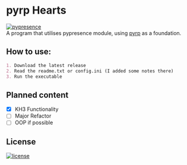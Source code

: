 # pyrp Hearts
[![pypresence](https://img.shields.io/badge/using-pypresence-00bb88.svg?style=for-the-badge&logo=discord&logoWidth=20)](https://github.com/qwertyquerty/pypresence)  
A program that utilises pypresence module, using [pyrp](https://github.com/njlgbrl/pyrp) as a foundation.

## How to use:
```markdown
1. Download the latest release
2. Read the readme.txt or config.ini (I added some notes there)
3. Run the executable
```

## Planned content
- [x] KH3 Functionality
- [ ] Major Refactor
- [ ] OOP if possible

## License
[![license](https://img.shields.io/github/license/qwertyquerty/pypresence.svg?style=for-the-badge)](https://github.com/qwertyquerty/pypresence/blob/master/LICENSE)
